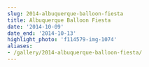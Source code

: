 ```yaml
---
slug: 2014-albuquerque-balloon-fiesta
title: Albuquerque Balloon Fiesta
date: '2014-10-09'
date_end: '2014-10-13'
highlight_photo: 'f114579-img-1074'
aliases:
- /gallery/2014-albuquerque-balloon-fiesta/
---
```

